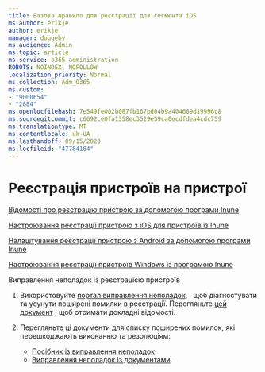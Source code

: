 ```yaml
---
title: Базова правило для реєстрації для сегмента iOS
ms.author: erikje
author: erikje
manager: dougeby
ms.audience: Admin
ms.topic: article
ms.service: o365-administration
ROBOTS: NOINDEX, NOFOLLOW
localization_priority: Normal
ms.collection: Adm_O365
ms.custom:
- "9000654"
- "2684"
ms.openlocfilehash: 7e549fe002b087fb167bd04b9a404689d19996c8
ms.sourcegitcommit: c6692ce0fa1358ec3529e59ca0ecdfdea4cdc759
ms.translationtype: MT
ms.contentlocale: uk-UA
ms.lasthandoff: 09/15/2020
ms.locfileid: "47784184"
---
```

# <a name="intune-device-enrollment"></a>Реєстрація пристроїв на пристрої

[Відомості про реєстрацію пристрою за допомогою програми Inune](https://docs.microsoft.com/intune/enrollment/device-enrollment)

[Настроювання реєстрації пристрою з iOS для пристроїв із Inune](https://docs.microsoft.com/intune/enrollment/ios-enroll)

[Налаштування реєстрації пристрою з Android за допомогою програми Inune](https://docs.microsoft.com/intune/android-enroll)

[Настроювання реєстрації пристроїв Windows із програмою Inune](https://docs.microsoft.com/intune/windows-enroll)

Виправлення неполадок із реєстрацією пристроїв

1. Використовуйте [портал виправлення неполадок](https://devicemanagement.microsoft.com/#blade/Microsoft_Intune_DeviceSettings/TroubleshootBlade),   щоб діагностувати та усунути поширені помилки в реєстрації. Перегляньте [цей документ](https://docs.microsoft.com/intune/help-desk-operators) , щоб отримати докладні відомості.

2. Перегляньте ці документи для списку поширених помилок, які перешкоджають виконанню та резолюціям:
    - [Посібник із виправлення неполадок](https://support.microsoft.com/help/4469913/troubleshooting-windows-device-enrollment-problems-in-microsoft-intune)
    - [Виправлення неполадок із документами](https://docs.microsoft.com/intune/troubleshoot-device-enrollment-in-intune).
